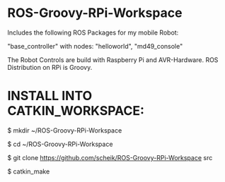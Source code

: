 ROS-Groovy-RPi-Workspace
========================
Includes the following ROS Packages for my mobile Robot:

"base_controller" with nodes: "helloworld", "md49_console"

The Robot Controls are build with Raspberry Pi 
and AVR-Hardware.
ROS Distribution on RPi is Groovy.

INSTALL INTO CATKIN_WORKSPACE:
==
$ mkdir ~/ROS-Groovy-RPi-Workspace

$ cd ~/ROS-Groovy-RPi-Workspace

$ git clone https://github.com/scheik/ROS-Groovy-RPi-Workspace src

$ catkin_make
